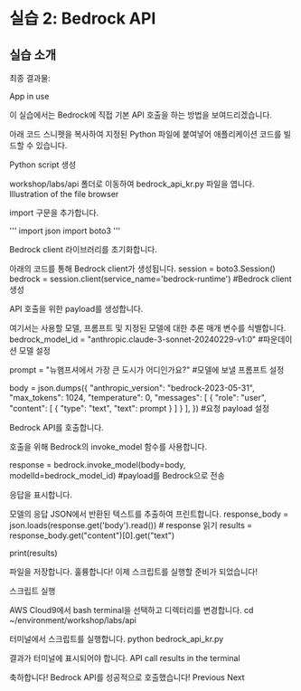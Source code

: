 # 실습 2: Bedrock API

## 실습 소개
최종 결과물:

App in use

이 실습에서는 Bedrock에 직접 기본 API 호출을 하는 방법을 보여드리겠습니다.

아래 코드 스니펫을 복사하여 지정된 Python 파일에 붙여넣어 애플리케이션 코드를 빌드할 수 있습니다.

 

Python script 생성
 

workshop/labs/api 폴더로 이동하여 bedrock_api_kr.py 파일을 엽니다.
Illustration of the file browser

 

import 구문을 추가합니다.

'''
import json
import boto3
'''
 

Bedrock client 라이브러리를 초기화합니다.

아래의 코드를 통해 Bedrock client가 생성됩니다.
session = boto3.Session()
bedrock = session.client(service_name='bedrock-runtime') #Bedrock client 생성


 

API 호출을 위한 payload를 생성합니다.

여기서는 사용할 모델, 프롬프트 및 지정된 모델에 대한 추론 매개 변수를 식별합니다.
bedrock_model_id = "anthropic.claude-3-sonnet-20240229-v1:0" #파운데이션 모델 설정

prompt = "뉴햄프셔에서 가장 큰 도시가 어디인가요?" #모델에 보낼 프롬프트 설정

body = json.dumps({
    "anthropic_version": "bedrock-2023-05-31",
    "max_tokens": 1024, 
    "temperature": 0,
    "messages": [
                {
                    "role": "user",
                    "content": [
                        {
                            "type": "text",
                            "text": prompt 
                        }
                    ]
                }
            ],
}) #요청 payload 설정


 

Bedrock API를 호출합니다.

호출을 위해 Bedrock의 invoke_model 함수를 사용합니다.

response = bedrock.invoke_model(body=body, modelId=bedrock_model_id) #payload를 Bedrock으로 전송


 

응답을 표시합니다.

모델의 응답 JSON에서 반환된 텍스트를 추출하여 프린트합니다.
response_body = json.loads(response.get('body').read()) # response 읽기
results = response_body.get("content")[0].get("text")

print(results)

 

파일을 저장합니다.
훌륭합니다! 이제 스크립트를 실행할 준비가 되었습니다!

 

스크립트 실행
 

AWS Cloud9에서 bash terminal을 선택하고 디렉터리를 변경합니다.
cd ~/environment/workshop/labs/api

 

터미널에서 스크립트를 실행합니다.
python bedrock_api_kr.py

 

결과가 터미널에 표시되어야 합니다.
API call results in the terminal

 

축하합니다!
Bedrock API를 성공적으로 호출했습니다!
Previous
Next
